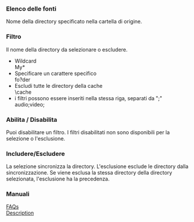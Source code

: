 ### Elenco delle fonti  

Nome della directory specificato nella cartella di origine.  

### Filtro  
Il nome della directory da selezionare o escludere.  

- Wildcard  
My*  
- Specificare un carattere specifico  
fo?der  
- Escludi tutte le directory della cache  
\cache  
- i filtri possono essere inseriti nella stessa riga, separati da ";"  
audio;video;  

### Abilita / Disabilita  

Puoi disabilitare un filtro. I filtri disabilitati non sono disponibili per la selezione o l'esclusione.  

### Includere/Escludere  

La selezione sincronizza la directory. L'esclusione esclude le directory dalla sincronizzazione. Se viene esclusa la stessa directory della directory selezionata, l'esclusione ha la precedenza.  

### Manuali  
[FAQs](https://sentaroh.github.io/Documents/SMBSync3/SMBSync3_FAQ_EN.htm)  
[Description](https://sentaroh.github.io/Documents/SMBSync3/SMBSync3_Desc_EN.htm)  
